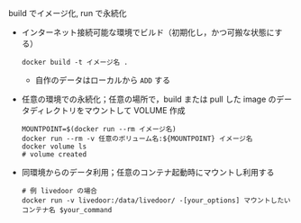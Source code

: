 build でイメージ化, run で永続化

- インターネット接続可能な環境でビルド（初期化し，かつ可搬な状態にする）

    `docker build -t イメージ名 .`

  - 自作のデータはローカルから `ADD` する
- 任意の環境での永続化；任意の場所で，build または pull した image のデータディレクトリをマウントして VOLUME 作成

    ```
    MOUNTPOINT=$(docker run --rm イメージ名)
    docker run --rm -v 任意のボリューム名:${MOUNTPOINT} イメージ名
    docker volume ls
    # volume created
    ```

- 同環境からのデータ利用；任意のコンテナ起動時にマウントし利用する

    ```
    # 例 livedoor の場合
    docker run -v livedoor:/data/livedoor/ -[your_options] マウントしたいコンテナ名 $your_command
    ```
